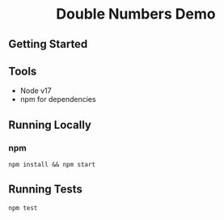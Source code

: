 <h1 align="center">Double Numbers Demo</h1>

## Getting Started

## Tools

- Node v17
- npm for dependencies

## Running Locally

### npm
```shell
npm install && npm start
```

## Running Tests

```shell
npm test
```


